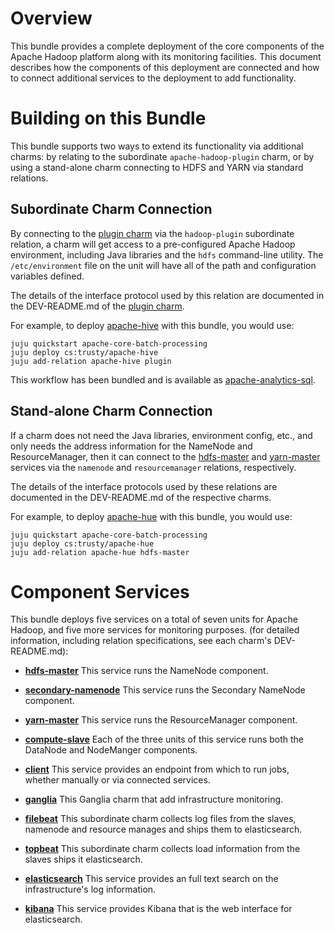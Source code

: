 # Overview

This bundle provides a complete deployment of the core components of the Apache
Hadoop platform along with its monitoring facilities.
This document describes how the components of this deployment
are connected and how to connect additional services to the deployment to add
functionality.


# Building on this Bundle

This bundle supports two ways to extend its functionality via additional charms:
by relating to the subordinate `apache-hadoop-plugin` charm, or by using a
stand-alone charm connecting to HDFS and YARN via standard relations.


## Subordinate Charm Connection

By connecting to the [plugin charm](https://jujucharms.com/apache-hadoop-plugin)
via the `hadoop-plugin` subordinate relation, a charm will get access to a
pre-configured Apache Hadoop environment, including Java libraries and the
`hdfs` command-line utility.  The `/etc/environment` file on the unit will
have all of the path and configuration variables defined.

The details of the interface protocol used by this relation are documented in
the DEV-README.md of the [plugin charm](https://jujucharms.com/apache-hadoop-plugin).

For example, to deploy [apache-hive](https://jujucharms.com/apache-hive) with
this bundle, you would use:

    juju quickstart apache-core-batch-processing
    juju deploy cs:trusty/apache-hive
    juju add-relation apache-hive plugin

This workflow has been bundled and is available as
[apache-analytics-sql](https://jujucharms.com/apache-analytics-sql).


## Stand-alone Charm Connection

If a charm does not need the Java libraries, environment config, etc., and only
needs the address information for the NameNode and ResourceManager, then it
can connect to the [hdfs-master](https://jujucharms.com/apache-hadoop-hdfs-master)
and [yarn-master](https://jujucharms.com/apache-hadoop-yarn-master) services via the
`namenode` and `resourcemanager` relations, respectively.

The details of the interface protocols used by these relations are documented
in the DEV-README.md of the respective charms.

For example, to deploy [apache-hue](https://jujucharms.com/apache-hue) with
this bundle, you would use:

    juju quickstart apache-core-batch-processing
    juju deploy cs:trusty/apache-hue
    juju add-relation apache-hue hdfs-master


# Component Services

This bundle deploys five services on a total of seven units for Apache Hadoop,
and five more services for monitoring purposes.
(for detailed information, including relation specifications,
see each charm's DEV-README.md):

* [**hdfs-master**](https://jujucharms.com/apache-hadoop-hdfs-master)
  This service runs the NameNode component.

* [**secondary-namenode**](https://jujucharms.com/apache-hadoop-hdfs-secondary)
  This service runs the Secondary NameNode component.

* [**yarn-master**](https://jujucharms.com/apache-hadoop-yarn-master)
  This service runs the ResourceManager component.

* [**compute-slave**](https://jujucharms.com/apache-hadoop-compute-slave)
  Each of the three units of this service runs both the DataNode and NodeManger components.

* [**client**](https://jujucharms.com/apache-hadoop-client)
  This service provides an endpoint from which to run jobs, whether manually or via connected services.

* [**ganglia**](https://jujucharms.com/ganglia)
  This Ganglia charm that add infrastructure monitoring.

* [**filebeat**](https://jujucharms.com/u/containers/filebeat/trusty)
  This subordinate charm collects log files from the slaves, namenode and resource manages and ships
  them to elasticsearch.

* [**topbeat**](https://jujucharms.com/u/containers/topbeat/trusty)
  This subordinate charm collects load information from the slaves ships it
  elasticsearch.

* [**elasticsearch**](https://jujucharms.com/elasticsearch)
  This service provides an full text search on the infrastructure's log information.

* [**kibana**](https://jujucharms.com/u/containers/kibana/trusty)
  This service provides Kibana that is the web interface for elasticsearch.
